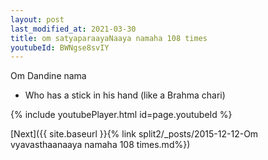 ```yaml
---
layout: post
last_modified_at: 2021-03-30
title: om satyaparaayaNaaya namaha 108 times
youtubeId: BWNgse8svIY
---
```

 
 
Om Dandine nama 
 
 -  Who has a stick in his hand (like a Brahma chari) 
 
  
 
  
 
 
 
 
 
 


{% include youtubePlayer.html id=page.youtubeId %}
 
[Next]({{ site.baseurl }}{% link  split2/_posts/2015-12-12-Om vyavasthaanaaya namaha 108 times.md%})
 
